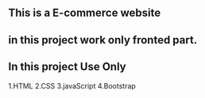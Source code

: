 ## This is a E-commerce website 
## in this project work only fronted part.
## In this project Use Only 
   1.HTML
   2.CSS
   3.javaScript
   4.Bootstrap
